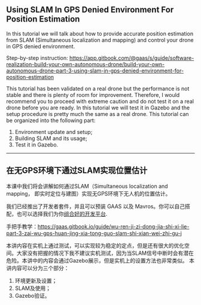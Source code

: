## Using SLAM In GPS Denied Environment For Position Estimation
In this tutorial we will talk about how to provide accurate position estimation from SLAM (Simultaneous localization and mapping) and control your drone in GPS denied environment.

Step-by-step instruction: https://app.gitbook.com/@gaas/s/guide/software-realization-build-your-own-autonomous-drone/build-your-own-autonomous-drone-part-3-using-slam-in-gps-denied-environment-for-position-estimation

This tutorial has been validated on a real drone but the performance is not stable and there is plenty of room for improvement. Therefore, I would recommend you to proceed with extreme caution and do not test it on a real drone before you are ready. In this tutorial we will test it in Gazebo and the setup procedure is pretty much the same as a real drone.
This tutorial can be organized into the following part:
1. Environment update and setup;
2. Building SLAM and its usage;
3. Test it in Gazebo.

---
## 在无GPS环境下通过SLAM实现位置估计
本课中我们将会讲解如何通过SLAM（Simultaneous localization and mapping， 即实时定位与建图）实现无GPS环境下无人机的位置估计。

我们已经推出了开发者套件，并且可以预装 GAAS 以及 Mavros。你可以自己搭配，也可以选择我们为你[组合好的开发平台](https://item.taobao.com/item.htm?id=591140560551).

手把手教学：https://gaas.gitbook.io/guide/wu-ren-ji-zi-dong-jia-shi-xi-lie-part-3-zai-wu-gps-huan-jing-xia-tong-guo-slam-shi-xian-wei-zhi-gu-j

本讲内容在实机上通过测试，可以实现较为稳定的定点，但是还有很大的优化空间。大家没有把握的情况下我不建议实机测试，因为当SLAM信号中断时会有潜在危险。本讲中的内容会通过Gazebo展示，但是实机上的设置方法也非常类似。
本讲内容可以分为三个部分：
1. 环境更新及设置；
2. SLAM及使用；
3. Gazebo验证。
